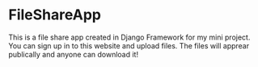 # FileShareApp
This is a file share app created in Django Framework for my mini project. You can sign up in to this website and upload files. The files will apprear publically and anyone can download it!
